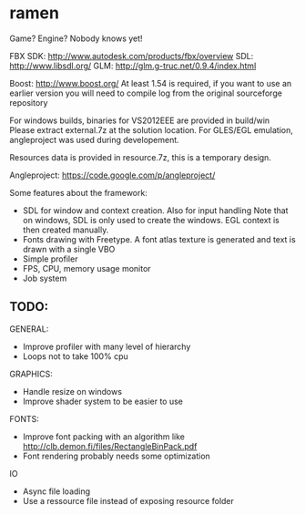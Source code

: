 ramen
=====

Game? Engine? Nobody knows yet!

FBX SDK: http://www.autodesk.com/products/fbx/overview
SDL: http://www.libsdl.org/
GLM: http://glm.g-truc.net/0.9.4/index.html

Boost: http://www.boost.org/ 
At least 1.54 is required, if you want to use an earlier version you will need to compile log
from the original sourceforge repository


For windows builds, binaries for VS2012EEE are provided in build/win
Please extract external.7z at the solution location.
For GLES/EGL emulation, angleproject was used during developement.

Resources data is provided in resource.7z, this is a temporary design.

Angleproject: https://code.google.com/p/angleproject/


Some features about the framework:
- SDL for window and context creation. Also for input handling
  Note that on windows, SDL is only used to create the windows. EGL context is then created manually.
- Fonts drawing with Freetype. A font atlas texture is generated and text is drawn with a single VBO
- Simple profiler
- FPS, CPU, memory usage monitor
- Job system

TODO:
-----

GENERAL:
- Improve profiler with many level of hierarchy
- Loops not to take 100% cpu

GRAPHICS:
- Handle resize on windows
- Improve shader system to be easier to use

FONTS:
- Improve font packing with an algorithm like http://clb.demon.fi/files/RectangleBinPack.pdf
- Font rendering probably needs some optimization

IO
- Async file loading
- Use a ressource file instead of exposing resource folder
